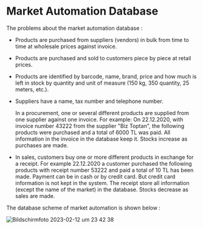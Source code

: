 # Market Automation Database

 The problems about the market automation database : 
 
 - Products are purchased from suppliers (vendors) in bulk from time to time at wholesale prices against invoice.
 - Products are purchased and sold to customers piece by piece at retail prices.
 - Products are identified by barcode, name, brand, price and how much is left in stock by quantity and unit of measure (150 kg, 350
  quantity, 25 meters, etc.).
 - Suppliers have a name, tax number and telephone number.
 
    In a procurement, one or several different products are supplied from one supplier against one invoice.
  For example: On 22.12.2020, with invoice number 43222 from the supplier "Biz Toptan", the following
  products were purchased and a total of 6000 TL was paid. All information in the invoice in the database
  keep it. Stocks increase as purchases are made.
  
  - In sales, customers buy one or more different products in exchange for a receipt. For example 22.12.2020 a customer purchased 
  the following products with receipt number 53222 and paid a total of 10 TL has been made. Payment can be in cash or by credit card. 
  But credit card information is not kept in the system. The receipt store all information (except the name of the market) in the database. 
  Stocks decrease as sales are made.

  The database scheme of market automation is shown below : 
  
![Bildschirmfoto 2023-02-12 um 23 42 38](https://user-images.githubusercontent.com/120198895/218336002-8319f6c2-9746-4251-9f07-afced9f199f4.png)

  
